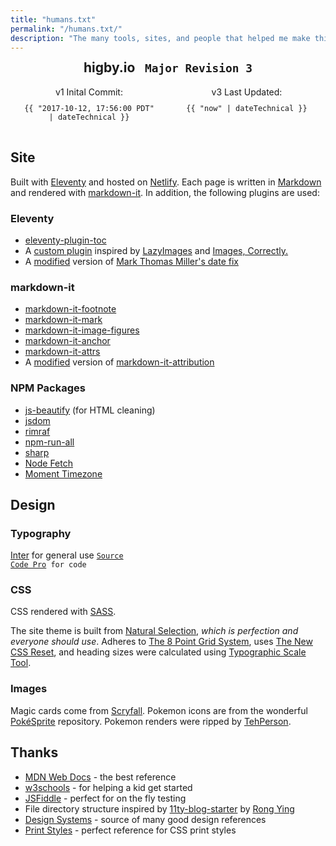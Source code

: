```yaml
---
title: "humans.txt"
permalink: "/humans.txt/"
description: "The many tools, sites, and people that helped me make this site."
---
```


<div class="neonsign">
  <h2><span>higby.io <code> Major Revision 3</code></span></h2>
  <p>v1 Inital Commit: <code>{{ "2017-10-12, 17:56:00 PDT" | dateTechnical }}</code></p>
  <p>v3 Last Updated: <code>{{ "now" | dateTechnical }}</code></p>
</div>

## Site

Built with [Eleventy](https://github.com/11ty/eleventy/) and hosted on [Netlify](https://www.netlify.com/). Each page is written in [Markdown](https://daringfireball.net/projects/markdown/) and rendered with [markdown-it](https://github.com/markdown-it/markdown-it/). In addition, the following plugins are used:

### Eleventy

- [eleventy-plugin-toc](https://github.com/jdsteinbach/eleventy-plugin-toc/)
- A [custom plugin](https://github.com/higby/higby.io/blob/main/src/config/plugins/src/image-dimensions.js) inspired by [LazyImages](https://github.com/liamfiddler/eleventy-plugin-lazyimages/) and [Images, Correctly.](https://robert-buchberger.com/blog/2021/responsive_images.html)
- A [modified](https://github.com/higby/higby.io/blob/main/src/config/plugins/src/dates.js) version of [Mark Thomas Miller's date fix](https://mtm.dev/eleventy-date-off-by-one-day/)

### markdown-it

- [markdown-it-footnote](https://github.com/markdown-it/markdown-it-footnote/)
- [markdown-it-mark](https://github.com/markdown-it/markdown-it-mark/)
- [markdown-it-image-figures](https://github.com/Antonio-Laguna/markdown-it-image-figures/)
- [markdown-it-anchor](https://github.com/valeriangalliat/markdown-it-anchor)
- [markdown-it-attrs](https://github.com/arve0/markdown-it-attrs)
- A [modified](https://github.com/higby/higby.io/blob/main/src/config/plugins/src/src/cite.js) version of [markdown-it-attribution](https://github.com/dweidner/markdown-it-attribution/)

### NPM Packages

- [js-beautify](https://github.com/beautify-web/js-beautify/) (for HTML cleaning)
- [jsdom](https://github.com/jsdom/jsdom/)
- [rimraf](https://github.com/isaacs/rimraf/)
- [npm-run-all](https://github.com/mysticatea/npm-run-all/)
- [sharp](https://github.com/lovell/sharp/)
- [Node Fetch](https://github.com/node-fetch/node-fetch/)
- [Moment Timezone](https://github.com/moment/moment-timezone/)

## Design

### Typography

[Inter](https://github.com/rsms/inter/) for general use
<code>[Source Code Pro](https://fonts.google.com/specimen/Source+Code+Pro) for code</code>

### CSS

CSS rendered with [SASS](https://sass-lang.com/).

The site theme is built from [Natural Selection](https://github.com/frontaid/natural-selection/), _which is perfection and everyone should use_. Adheres to [The 8 Point Grid System](https://tanzu.vmware.com/content/built-to-adapt/intro-to-the-8-point-grid-system-2/), uses [The New CSS Reset](https://github.com/elad2412/the-new-css-reset/), and heading sizes were calculated using [Typographic Scale Tool](https://spencermortensen.com/articles/typographic-scale/).

### Images

Magic cards come from [Scryfall](https://scryfall.com/).
Pokemon icons are from the wonderful [PokéSprite](https://github.com/msikma/pokesprite) repository.
Pokemon renders were ripped by [TehPerson](https://bulbapedia.bulbagarden.net/wiki/User:TehPerson).

## Thanks

- [MDN Web Docs](https://developer.mozilla.org/en-US/) - the best reference
- [w3schools](https://www.w3schools.com/) - for helping a kid get started
- [JSFiddle](https://jsfiddle.net/) - perfect for on the fly testing
- File directory structure inspired by [11ty-blog-starter](https://github.com/kohrongying/11ty-blog-starter/) by [Rong Ying](https://github.com/kohrongying/)
- [Design Systems](https://leerob.io/blog/style-guides-component-libraries-design-systems/) - source of many good design references
- [Print Styles](https://www.matuzo.at/blog/i-totally-forgot-about-print-style-sheets/) - perfect reference for CSS print styles

<style>
  {% renderTemplate "scss" %}
  @import './src/_styles/vars';

  .neonsign {
    border-radius: 0.25rem;
    color: $header-color;
    border: 0.25rem solid $space;
    display: grid;
    margin-top: 2.5rem;
    grid-template-columns: 1fr 1fr;
    text-align: center;
    h2 {
      grid-column: span 2;
      margin-top: -1.75rem;
    }
    span {
      background-color: $background-color;
      padding: 0 1rem;
    }
    p {
      display: grid;
      grid-template-rows: 1fr 1fr;
      margin: 0 1rem 1rem 1rem;
    }
  }

  @media screen and (max-width: 700px) {
    .neonsign {
      border-radius: 0;
      display: block;
      margin: 1rem -2rem;
      padding: 2.5rem 1rem 0.5rem 1rem;
      span {
        display: grid;
        grid-gap: 0.25rem;
        grid-auto-rows: auto auto;
      }
    }
  }

  {% endrenderTemplate %}
</style>
